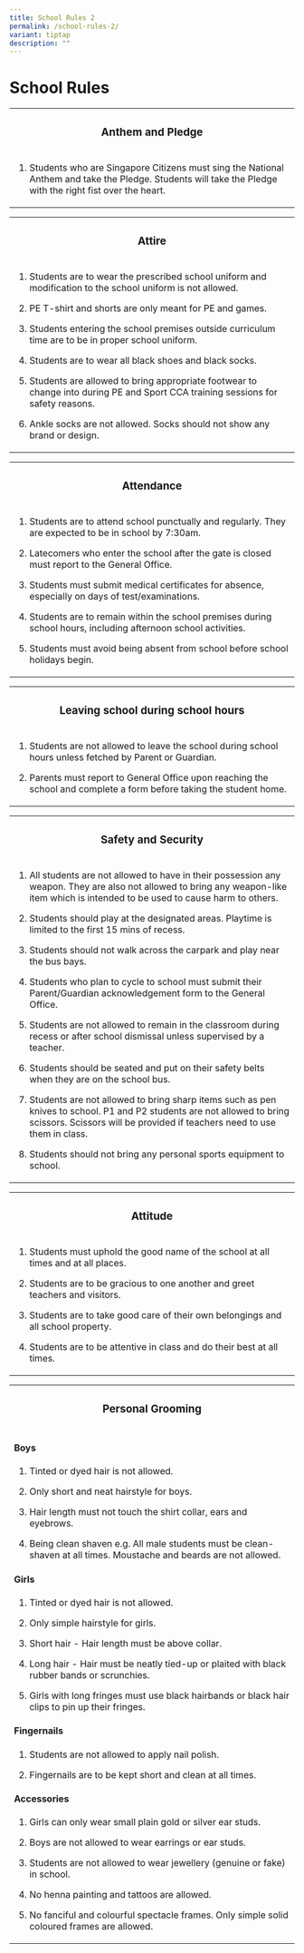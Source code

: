 ```yaml
---
title: School Rules 2
permalink: /school-rules-2/
variant: tiptap
description: ""
---
```

<h1>School Rules</h1>
<table style="minWidth: 25px">
<colgroup>
<col>
</colgroup>
<tbody>
<tr>
<th rowspan="1" colspan="1">
<h3>Anthem and Pledge</h3>
</th>
</tr>
<tr>
<td rowspan="1" colspan="1">
<ol data-tight="true" class="tight">
<li>
<p>Students who are Singapore Citizens must sing the National Anthem and
take the Pledge. Students will take the Pledge with the right fist over
the heart.</p>
</li>
</ol>
</td>
</tr>
</tbody>
</table>
<table style="minWidth: 25px">
<colgroup>
<col>
</colgroup>
<tbody>
<tr>
<th rowspan="1" colspan="1">
<h3>Attire</h3>
</th>
</tr>
<tr>
<td rowspan="1" colspan="1">
<ol data-tight="true" class="tight">
<li>
<p>Students are to wear the prescribed school uniform and modification to
the school uniform is not allowed.</p>
</li>
<li>
<p>PE T-shirt and shorts are only meant for PE and games.</p>
</li>
<li>
<p>Students entering the school premises outside curriculum time are to be
in proper school uniform.</p>
</li>
<li>
<p>Students are to wear all black shoes and black socks.</p>
</li>
<li>
<p>Students are allowed to bring appropriate footwear to change into during
PE and Sport CCA training sessions for safety reasons.</p>
</li>
<li>
<p>Ankle socks are not allowed. Socks should not show any brand or design.</p>
</li>
</ol>
</td>
</tr>
</tbody>
</table>
<table style="minWidth: 25px">
<colgroup>
<col>
</colgroup>
<tbody>
<tr>
<th rowspan="1" colspan="1">
<h3>Attendance</h3>
</th>
</tr>
<tr>
<td rowspan="1" colspan="1">
<ol data-tight="true" class="tight">
<li>
<p>Students are to attend school punctually and regularly. They are expected
to be in school by 7:30am.</p>
</li>
<li>
<p>Latecomers who enter the school after the gate is closed must report to
the General Office.</p>
</li>
<li>
<p>Students must submit medical certificates for absence, especially on days
of test/examinations.</p>
</li>
<li>
<p>Students are to remain within the school premises during school hours,
including afternoon school activities.</p>
</li>
<li>
<p>Students must avoid being absent from school before school holidays begin.</p>
</li>
</ol>
</td>
</tr>
</tbody>
</table>
<table style="minWidth: 25px">
<colgroup>
<col>
</colgroup>
<tbody>
<tr>
<th rowspan="1" colspan="1">
<h3>Leaving school during school hours</h3>
</th>
</tr>
<tr>
<td rowspan="1" colspan="1">
<ol data-tight="true" class="tight">
<li>
<p>Students are not allowed to leave the school during school hours unless
fetched by Parent or Guardian.</p>
</li>
<li>
<p>Parents must report to General Office upon reaching the school and complete
a form before taking the student home.</p>
</li>
</ol>
</td>
</tr>
</tbody>
</table>
<table style="minWidth: 25px">
<colgroup>
<col>
</colgroup>
<tbody>
<tr>
<th rowspan="1" colspan="1">
<h3>Safety and Security</h3>
</th>
</tr>
<tr>
<td rowspan="1" colspan="1">
<ol data-tight="true" class="tight">
<li>
<p>All students are not allowed to have in their possession any weapon. They
are also not allowed to bring any weapon-like item which is intended to
be used to cause harm to others.</p>
</li>
<li>
<p>Students should play at the designated areas. Playtime is limited to the
first 15 mins of recess.</p>
</li>
<li>
<p>Students should not walk across the carpark and play near the bus bays.</p>
</li>
<li>
<p>Students who plan to cycle to school must submit their Parent/Guardian
acknowledgement form to the General Office.</p>
</li>
<li>
<p>Students are not allowed to remain in the classroom during recess or after
school dismissal unless supervised by a teacher.</p>
</li>
<li>
<p>Students should be seated and put on their safety belts when they are
on the school bus.</p>
</li>
<li>
<p>Students are not allowed to bring sharp items such as pen knives to school.
P1 and P2 students are not allowed to bring scissors. Scissors will be
provided if teachers need to use them in class.</p>
</li>
<li>
<p>Students should not bring any personal sports equipment to school.</p>
</li>
</ol>
</td>
</tr>
</tbody>
</table>
<table style="minWidth: 25px">
<colgroup>
<col>
</colgroup>
<tbody>
<tr>
<th rowspan="1" colspan="1">
<h3>Attitude</h3>
</th>
</tr>
<tr>
<td rowspan="1" colspan="1">
<ol data-tight="true" class="tight">
<li>
<p>Students must uphold the good name of the school at all times and at all
places.</p>
</li>
<li>
<p>Students are to be gracious to one another and greet teachers and visitors.</p>
</li>
<li>
<p>Students are to take good care of their own belongings and all school
property.</p>
</li>
<li>
<p>Students are to be attentive in class and do their best at all times.</p>
</li>
</ol>
</td>
</tr>
</tbody>
</table>
<table style="minWidth: 25px">
<colgroup>
<col>
</colgroup>
<tbody>
<tr>
<th rowspan="1" colspan="1">
<h3>Personal Grooming</h3>
</th>
</tr>
<tr>
<td rowspan="1" colspan="1">
<h4>Boys</h4>
<ol data-tight="true" class="tight">
<li>
<p>Tinted or dyed hair is not allowed.</p>
</li>
<li>
<p>Only short and neat hairstyle for boys.</p>
</li>
<li>
<p>Hair length must not touch the shirt collar, ears and eyebrows.</p>
</li>
<li>
<p>Being clean shaven e.g. All male students must be clean-shaven at all
times. Moustache and beards are not allowed.</p>
</li>
</ol>
<h4>Girls</h4>
<ol data-tight="true" class="tight">
<li>
<p>Tinted or dyed hair is not allowed.</p>
</li>
<li>
<p>Only simple hairstyle for girls.</p>
</li>
<li>
<p>Short hair - Hair length must be above collar.</p>
</li>
<li>
<p>Long hair - Hair must be neatly tied-up or plaited with black rubber bands
or scrunchies.</p>
</li>
<li>
<p>Girls with long fringes must use black hairbands or black hair clips to
pin up their fringes.</p>
</li>
</ol>
<h4>Fingernails</h4>
<ol data-tight="true" class="tight">
<li>
<p>Students are not allowed to apply nail polish.</p>
</li>
<li>
<p>Fingernails are to be kept short and clean at all times.</p>
</li>
</ol>
<h4>Accessories</h4>
<ol data-tight="true" class="tight">
<li>
<p>Girls can only wear small plain gold or silver ear studs.</p>
</li>
<li>
<p>Boys are not allowed to wear earrings or ear studs.</p>
</li>
<li>
<p>Students are not allowed to wear jewellery (genuine or fake) in school.</p>
</li>
<li>
<p>No henna painting and tattoos are allowed.</p>
</li>
<li>
<p>No fanciful and colourful spectacle frames. Only simple solid coloured
frames are allowed.</p>
</li>
</ol>
</td>
</tr>
</tbody>
</table>
<p></p>
<p></p>
<p></p>
